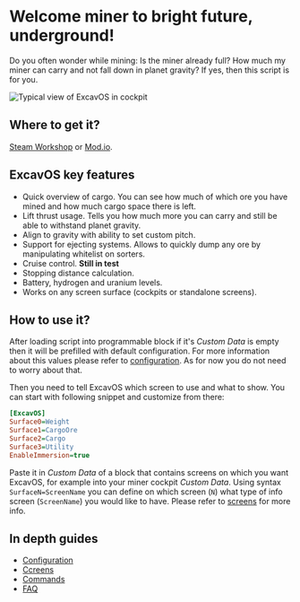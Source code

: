 # Welcome miner to bright future, underground!

Do you often wonder while mining: Is the miner already full? How much my miner can carry and not fall down in planet gravity? If yes, then this script is for you.

![Typical view of ExcavOS in cockpit](/assets/excavos.jpg)

## Where to get it?
[Steam Workshop](https://steamcommunity.com/sharedfiles/filedetails/?id=2093241754)
or
[Mod.io](https://spaceengineers.mod.io/excavos).

## ExcavOS key features

- Quick overview of cargo. You can see how much of which ore you have mined and how much cargo space there is left.
- Lift thrust usage. Tells you how much more you can carry and still be able to withstand planet gravity.
- Align to gravity with ability to set custom pitch.
- Support for ejecting systems. Allows to quickly dump any ore by manipulating whitelist on sorters.
- Cruise control. **Still in test**
- Stopping distance calculation.
- Battery, hydrogen and uranium levels.
- Works on any screen surface (cockpits or standalone screens).

## How to use it?
After loading script into programmable block if it's *Custom Data* is empty then it will be prefilled with default configuration. For more information about this values please refer to [configuration](configuration.md). As for now you do not need to worry about that.

Then you need to tell ExcavOS which screen to use and what to show. You can start with following snippet and customize from there:

```ini
[ExcavOS]
Surface0=Weight
Surface1=CargoOre
Surface2=Cargo
Surface3=Utility
EnableImmersion=true
```

Paste it in *Custom Data* of a block that contains screens on which you want ExcavOS, for example into your miner cockpit *Custom Data*. Using syntax `SurfaceN=ScreenName` you can define on which screen (`N`) what type of info screen (`ScreenName`) you would like to have. Please refer to [screens](screens.md) for more info.

## In depth guides
- [Configuration](configuration.md)
- [Ccreens](screens.md) 
- [Commands](commands.md)
- [FAQ](faq.md)
